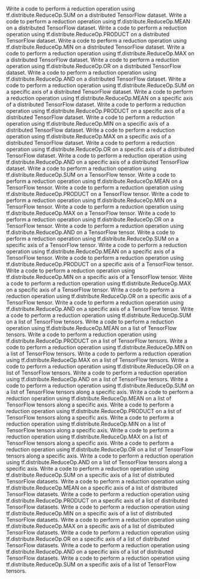 Write a code to perform a reduction operation using tf.distribute.ReduceOp.SUM on a distributed TensorFlow dataset.
Write a code to perform a reduction operation using tf.distribute.ReduceOp.MEAN on a distributed TensorFlow dataset.
Write a code to perform a reduction operation using tf.distribute.ReduceOp.PRODUCT on a distributed TensorFlow dataset.
Write a code to perform a reduction operation using tf.distribute.ReduceOp.MIN on a distributed TensorFlow dataset.
Write a code to perform a reduction operation using tf.distribute.ReduceOp.MAX on a distributed TensorFlow dataset.
Write a code to perform a reduction operation using tf.distribute.ReduceOp.OR on a distributed TensorFlow dataset.
Write a code to perform a reduction operation using tf.distribute.ReduceOp.AND on a distributed TensorFlow dataset.
Write a code to perform a reduction operation using tf.distribute.ReduceOp.SUM on a specific axis of a distributed TensorFlow dataset.
Write a code to perform a reduction operation using tf.distribute.ReduceOp.MEAN on a specific axis of a distributed TensorFlow dataset.
Write a code to perform a reduction operation using tf.distribute.ReduceOp.PRODUCT on a specific axis of a distributed TensorFlow dataset.
Write a code to perform a reduction operation using tf.distribute.ReduceOp.MIN on a specific axis of a distributed TensorFlow dataset.
Write a code to perform a reduction operation using tf.distribute.ReduceOp.MAX on a specific axis of a distributed TensorFlow dataset.
Write a code to perform a reduction operation using tf.distribute.ReduceOp.OR on a specific axis of a distributed TensorFlow dataset.
Write a code to perform a reduction operation using tf.distribute.ReduceOp.AND on a specific axis of a distributed TensorFlow dataset.
Write a code to perform a reduction operation using tf.distribute.ReduceOp.SUM on a TensorFlow tensor.
Write a code to perform a reduction operation using tf.distribute.ReduceOp.MEAN on a TensorFlow tensor.
Write a code to perform a reduction operation using tf.distribute.ReduceOp.PRODUCT on a TensorFlow tensor.
Write a code to perform a reduction operation using tf.distribute.ReduceOp.MIN on a TensorFlow tensor.
Write a code to perform a reduction operation using tf.distribute.ReduceOp.MAX on a TensorFlow tensor.
Write a code to perform a reduction operation using tf.distribute.ReduceOp.OR on a TensorFlow tensor.
Write a code to perform a reduction operation using tf.distribute.ReduceOp.AND on a TensorFlow tensor.
Write a code to perform a reduction operation using tf.distribute.ReduceOp.SUM on a specific axis of a TensorFlow tensor.
Write a code to perform a reduction operation using tf.distribute.ReduceOp.MEAN on a specific axis of a TensorFlow tensor.
Write a code to perform a reduction operation using tf.distribute.ReduceOp.PRODUCT on a specific axis of a TensorFlow tensor.
Write a code to perform a reduction operation using tf.distribute.ReduceOp.MIN on a specific axis of a TensorFlow tensor.
Write a code to perform a reduction operation using tf.distribute.ReduceOp.MAX on a specific axis of a TensorFlow tensor.
Write a code to perform a reduction operation using tf.distribute.ReduceOp.OR on a specific axis of a TensorFlow tensor.
Write a code to perform a reduction operation using tf.distribute.ReduceOp.AND on a specific axis of a TensorFlow tensor.
Write a code to perform a reduction operation using tf.distribute.ReduceOp.SUM on a list of TensorFlow tensors.
Write a code to perform a reduction operation using tf.distribute.ReduceOp.MEAN on a list of TensorFlow tensors.
Write a code to perform a reduction operation using tf.distribute.ReduceOp.PRODUCT on a list of TensorFlow tensors.
Write a code to perform a reduction operation using tf.distribute.ReduceOp.MIN on a list of TensorFlow tensors.
Write a code to perform a reduction operation using tf.distribute.ReduceOp.MAX on a list of TensorFlow tensors.
Write a code to perform a reduction operation using tf.distribute.ReduceOp.OR on a list of TensorFlow tensors.
Write a code to perform a reduction operation using tf.distribute.ReduceOp.AND on a list of TensorFlow tensors.
Write a code to perform a reduction operation using tf.distribute.ReduceOp.SUM on a list of TensorFlow tensors along a specific axis.
Write a code to perform a reduction operation using tf.distribute.ReduceOp.MEAN on a list of TensorFlow tensors along a specific axis.
Write a code to perform a reduction operation using tf.distribute.ReduceOp.PRODUCT on a list of TensorFlow tensors along a specific axis.
Write a code to perform a reduction operation using tf.distribute.ReduceOp.MIN on a list of TensorFlow tensors along a specific axis.
Write a code to perform a reduction operation using tf.distribute.ReduceOp.MAX on a list of TensorFlow tensors along a specific axis.
Write a code to perform a reduction operation using tf.distribute.ReduceOp.OR on a list of TensorFlow tensors along a specific axis.
Write a code to perform a reduction operation using tf.distribute.ReduceOp.AND on a list of TensorFlow tensors along a specific axis.
Write a code to perform a reduction operation using tf.distribute.ReduceOp.SUM on a specific axis of a list of distributed TensorFlow datasets.
Write a code to perform a reduction operation using tf.distribute.ReduceOp.MEAN on a specific axis of a list of distributed TensorFlow datasets.
Write a code to perform a reduction operation using tf.distribute.ReduceOp.PRODUCT on a specific axis of a list of distributed TensorFlow datasets.
Write a code to perform a reduction operation using tf.distribute.ReduceOp.MIN on a specific axis of a list of distributed TensorFlow datasets.
Write a code to perform a reduction operation using tf.distribute.ReduceOp.MAX on a specific axis of a list of distributed TensorFlow datasets.
Write a code to perform a reduction operation using tf.distribute.ReduceOp.OR on a specific axis of a list of distributed TensorFlow datasets.
Write a code to perform a reduction operation using tf.distribute.ReduceOp.AND on a specific axis of a list of distributed TensorFlow datasets.
Write a code to perform a reduction operation using tf.distribute.ReduceOp.SUM on a specific axis of a list of TensorFlow tensors.